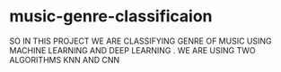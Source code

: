 # music-genre-classificaion
SO IN THIS PROJECT WE ARE CLASSIFYING GENRE OF MUSIC USING MACHINE LEARNING AND DEEP LEARNING . WE ARE USING TWO ALGORITHMS KNN AND CNN
